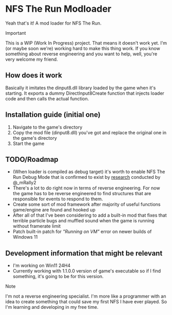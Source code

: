 # NFS The Run Modloader
Yeah that's it! A mod loader for NFS The Run.

> [!IMPORTANT]
> This is a WIP (Work In Progress) project. That means it doesn't work yet. I'm (or maybe soon we're) working hard
> to make this thing work. If you know something about reverse engineering and you want to help, well, you're very welcome my friend.

## How does it work
Basically it imitates the dinput8.dll library loaded by the game when it's starting. It exports a dummy DirectInput8Create function
that injects loader code and then calls the actual function.

## Installation guide (initial one)
1. Navigate to the game's directory
2. Copy the mod file (dinput8.dll) you've got and replace the original one in the game's directory
3. Start the game

## TODO/Roadmap
- (When loader is compiled as debug target) it's worth to enable NFS The Run Debug Mode that is confirmed to exist by [research](https://github.com/mRally2/The-Run-Tools-Research.git) conducted by @_mRally2
- There's a lot to do right now in terms of reverse engineering. For now the game has to be reverse engineered to find structures that are responsible
for events to respond to them.
- Create some sort of mod framework after majority of useful functions game/engine are found and hooked up
- After all of that I've been considering to add a built-in mod that fixes that terrible particle bugs and muffled sound when the game is running without framerate limit
- Patch built-in patch for *"Running on VM"* error on newer builds of Windows 11

## Development information that might be relevant
- I'm working on Win11 24H4
- Currently working with 1.1.0.0 version of game's executable so if I find something, it's going to be for this version.

> [!NOTE]
> I'm not a reverse engineering specialist. I'm more like a programmer with an idea to create something that could
> save my first NFS I have ever played. So I'm learning and developing in my free time.
